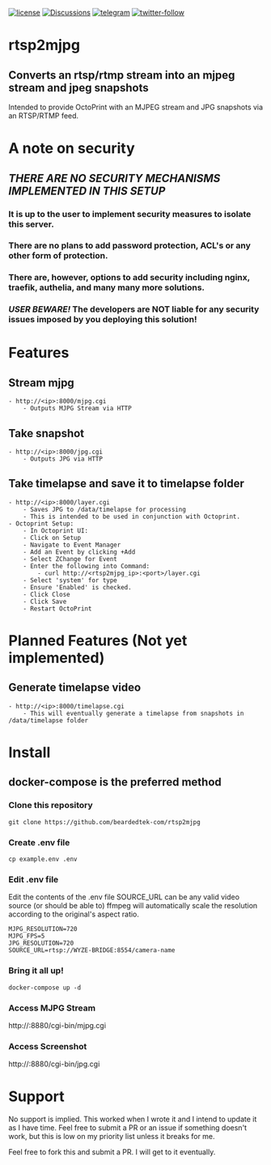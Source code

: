 [![license](https://img.shields.io/github/license/beardedtek-com/fevr)](https://github.com/BeardedTek-com/rtsp2mjpg/blob/0.1.0/LICENSE)
[![Discussions](https://img.shields.io/github/discussions/beardedtek-com/rtsp2mjpg)](https://github.com/BeardedTek-com/rtsp2mjpg/discussions)
[![telegram](https://img.shields.io/badge/Telegram-@beardedtek-blue)](https://t.me/BeardedTek)
[![twitter-follow](https://img.shields.io/twitter/follow/beardedtek?style=social)](https://twitter.com/intent/user?screen_name=beardedtek)

# rtsp2mjpg
## Converts an rtsp/rtmp stream into an mjpeg stream and jpeg snapshots
Intended to provide OctoPrint with an MJPEG stream and JPG snapshots via an RTSP/RTMP feed.



# A note on security
## ***THERE ARE NO SECURITY MECHANISMS IMPLEMENTED IN THIS SETUP***
### It is up to the user to implement security measures to isolate this server.
### There are no plans to add password protection, ACL's or any other form of protection.
### There are, however, options to add security including nginx, traefik, authelia, and many many more solutions.
### ***USER BEWARE!*** The developers are NOT liable for any security issues imposed by you deploying this solution!

# Features
## Stream mjpg
    - http://<ip>:8000/mjpg.cgi
        - Outputs MJPG Stream via HTTP
## Take snapshot
    - http://<ip>:8000/jpg.cgi
        - Outputs JPG via HTTP
## Take timelapse and save it to timelapse folder
    - http://<ip>:8000/layer.cgi
        - Saves JPG to /data/timelapse for processing
        - This is intended to be used in conjunction with Octoprint.
    - Octoprint Setup:
        - In Octoprint UI:
        - Click on Setup
        - Navigate to Event Manager
        - Add an Event by clicking +Add
        - Select ZChange for Event
        - Enter the following into Command:
            - curl http://<rtsp2mjpg_ip>:<port>/layer.cgi
        - Select 'system' for type
        - Ensure 'Enabled' is checked.
        - Click Close
        - Click Save
        - Restart OctoPrint
        


# Planned Features (Not yet implemented)
## Generate timelapse video
    - http://<ip>:8000/timelapse.cgi
        - This will eventually generate a timelapse from snapshots in /data/timelapse folder

# Install
## docker-compose is the preferred method

### Clone this repository
```
git clone https://github.com/beardedtek-com/rtsp2mjpg
```

### Create .env file
```
cp example.env .env
```

### Edit .env file
Edit the contents of the .env file
SOURCE_URL can be any valid video source (or should be able to)
ffmpeg will automatically scale the resolution according to the original's aspect ratio.
```
MJPG_RESOLUTION=720
MJPG_FPS=5
JPG_RESOLUTION=720
SOURCE_URL=rtsp://WYZE-BRIDGE:8554/camera-name
```

### Bring it all up!
```
docker-compose up -d
```

### Access MJPG Stream
http://<hostname>:8880/cgi-bin/mjpg.cgi

### Access Screenshot
http://<hostname>:8880/cgi-bin/jpg.cgi

# Support
No support is implied.  This worked when I wrote it and I intend to update it as I have time.
Feel free to submit a PR or an issue if something doesn't work, but this is low on my priority list unless it breaks for me.

Feel free to fork this and submit a PR.  I will get to it eventually.